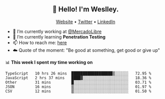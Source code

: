 <h2 align="center">👋 Hello! I'm Weslley.</h2>
<p align="center">
  <a href="http://weslleyneri.com.br">Website</a> •
  <a href="https://twitter.com/Weslley_Neri">Twitter</a> •
  <a href="https://www.linkedin.com/in/weslley-neri-3658908b">LinkedIn</a>
</p>


- 🔭 I’m currently working at [@MercadoLibre](https://github.com/mercadolibre)
- 🌱 I’m currently learning **Penetration Testing**
- 📫 How to reach me: [here](mailto:weslley39@gmail.com)
- ☁️ Quote of the moment: "Be good at something, get good or give up"

📊 **This week I spent my time working on**
<!--START_SECTION:waka-->
```text
TypeScript   10 hrs 26 mins  ██████████████████▒░░░░░░   72.95 % 
JavaScript   2 hrs 37 mins   ████▓░░░░░░░░░░░░░░░░░░░░   18.36 % 
Other        31 mins         █░░░░░░░░░░░░░░░░░░░░░░░░   03.71 % 
JSON         16 mins         ▒░░░░░░░░░░░░░░░░░░░░░░░░   01.97 % 
CSV          12 mins         ▒░░░░░░░░░░░░░░░░░░░░░░░░   01.50 % 
```
<!--END_SECTION:waka-->

<!-- Inspired by https://github.com/gruselhaus/gruselhaus -->